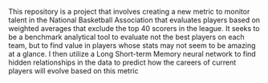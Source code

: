 This repository is a project that involves creating a new metric to monitor talent in the National Basketball Association that evaluates players based on weighted averages that exclude the top 40 scorers in the league. 
It seeks to be a benchmark analytical tool to evaluate not the best players on each team, but to find value in players whose stats may not seem to be amazing at a glance.
I then utilize a Long Short-term Memory neural network to find hidden relationships in the data to predict how the careers of current players will evolve based on this metric
